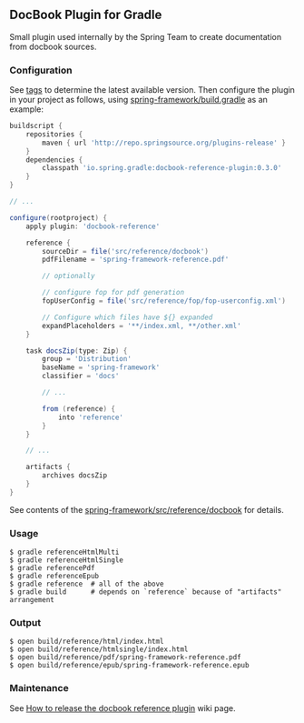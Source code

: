 ## DocBook Plugin for Gradle
Small plugin used internally by the Spring Team to create documentation from docbook
sources.

### Configuration
See [tags][1] to determine the
latest available version. Then configure the plugin in your project as
follows, using [spring-framework/build.gradle][2] as an example:
```groovy
buildscript {
    repositories {
        maven { url 'http://repo.springsource.org/plugins-release' }
    }
    dependencies {
        classpath 'io.spring.gradle:docbook-reference-plugin:0.3.0'
    }
}

// ...

configure(rootproject) {
    apply plugin: 'docbook-reference'

    reference {
        sourceDir = file('src/reference/docbook')
        pdfFilename = 'spring-framework-reference.pdf'

        // optionally

        // configure fop for pdf generation
        fopUserConfig = file('src/reference/fop/fop-userconfig.xml')

        // Configure which files have ${} expanded
        expandPlaceholders = '**/index.xml, **/other.xml'
    }

    task docsZip(type: Zip) {
        group = 'Distribution'
        baseName = 'spring-framework'
        classifier = 'docs'

        // ...

        from (reference) {
            into 'reference'
        }
    }

    // ...

    artifacts {
        archives docsZip
    }
}
```
See contents of the [spring-framework/src/reference/docbook][3] for details.


### Usage
```
$ gradle referenceHtmlMulti
$ gradle referenceHtmlSingle
$ gradle referencePdf
$ gradle referenceEpub
$ gradle reference  # all of the above
$ gradle build      # depends on `reference` because of "artifacts" arrangement
```

### Output
```
$ open build/reference/html/index.html
$ open build/reference/htmlsingle/index.html
$ open build/reference/pdf/spring-framework-reference.pdf
$ open build/reference/epub/spring-framework-reference.epub
```

### Maintenance
See [How to release the docbook reference plugin][4] wiki page.

[1]: https://github.com/SpringSource/gradle-plugins/tags
[2]: https://github.com/SpringSource/spring-framework/blob/master/build.gradle
[3]: https://github.com/SpringSource/spring-framework/tree/master/src/reference/docbook
[4]: https://github.com/SpringSource/gradle-plugins/wiki/How-to-release-the-docbook-reference-plugin
